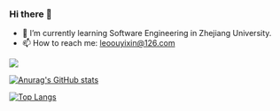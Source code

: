### Hi there 👋 
- 🌱 I’m currently learning Software Engineering in Zhejiang University.
- 📫 How to reach me: leoouyixin@126.com

![](https://visitor-badge.laobi.icu/badge?page_id=QSCTech-Sange.visitor-badge)

[![Anurag's GitHub stats](https://github-readme-stats.vercel.app/api?username=OE-Heart&count_private=true&show_icons=true&theme=tokyonight)](https://github.com/anuraghazra/github-readme-stats)

[![Top Langs](https://github-readme-stats.vercel.app/api/top-langs/?username=OE-Heart&layout=compact&hide=html,css&langs_count=10&theme=tokyonight)](https://github.com/anuraghazra/github-readme-stats)

<!--
**OE-Heart/OE-Heart** is a ✨ _special_ ✨ repository because its `README.md` (this file) appears on your GitHub profile.

Here are some ideas to get you started:

- 🔭 I’m currently working on ...
- 🌱 I’m currently learning ...
- 👯 I’m looking to collaborate on ...
- 🤔 I’m looking for help with ...
- 💬 Ask me about ...
- 📫 How to reach me: ...
- 😄 Pronouns: ...
- ⚡ Fun fact: ...
-->
